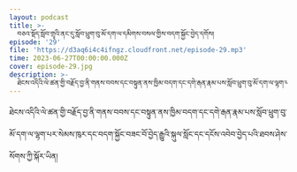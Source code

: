 ```yaml
---
layout: podcast
title: >-
  བཅའ་སྡོད་སློབ་གྲྭའི་ནང་དུ་སློབ་ཕྲུག་བུ་མོ་དག་ལ་དམིགས་བསལ་གྱིས་བདག་སྐྱོང་བྱེད་དགོས།
episode: '29'
file: 'https://d3aq6i4c4ifngz.cloudfront.net/episode-29.mp3'
time: 2023-06-27T00:00:00.000Z
cover: episode-29.jpg
description: >-
  ཐེངས་འདིའི་ལེ་ཚན་གྱི་བརྗོད་བྱ་ནི་གནས་བབས་དང་བསྟུན་ནས་ཁྱིམ་བདག་དང་དགེ་རྒན་རྣམ་པས་སློབ་ཕྲུག་བུ་མོ་དག་ལ་ལྷག་པར་སེམས་ཁུར་དང་བདག་སྐྱོང་བཟང་བོ་བྱེད་རྒྱུའི་སྐུལ་སློང་དང་དངོས་འབེབ་བྱེད་པའི་ཐབས་ཤེས་སོགས་ཀྱི་སྐོར་ཡིན།
---
```


ཐེངས་འདིའི་ལེ་ཚན་གྱི་བརྗོད་བྱ་ནི་གནས་བབས་དང་བསྟུན་ནས་ཁྱིམ་བདག་དང་དགེ་རྒན་རྣམ་པས་སློབ་ཕྲུག་བུ་མོ་དག་ལ་ལྷག་པར་སེམས་ཁུར་དང་བདག་སྐྱོང་བཟང་བོ་བྱེད་རྒྱུའི་སྐུལ་སློང་དང་དངོས་འབེབ་བྱེད་པའི་ཐབས་ཤེས་སོགས་ཀྱི་སྐོར་ཡིན།
